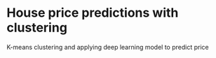 # House price predictions with clustering
 K-means clustering and applying deep learning model to predict price
